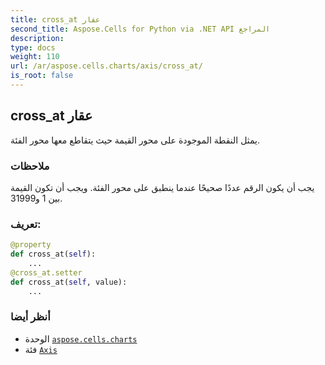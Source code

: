 ```yaml
---
title: cross_at عقار
second_title: Aspose.Cells for Python via .NET API المراجع
description:
type: docs
weight: 110
url: /ar/aspose.cells.charts/axis/cross_at/
is_root: false
---
```

##  cross_at عقار

يمثل النقطة الموجودة على محور القيمة حيث يتقاطع معها محور الفئة.

###  ملاحظات

يجب أن يكون الرقم عددًا صحيحًا عندما ينطبق على محور الفئة.
ويجب أن تكون القيمة بين 1 و31999.
###  تعريف:
```python
@property
def cross_at(self):
    ...
@cross_at.setter
def cross_at(self, value):
    ...
```

###  أنظر أيضا
* الوحدة [`aspose.cells.charts`](../../)
* فئة [`Axis`](/cells/python-net/ar/aspose.cells.charts/axis)
